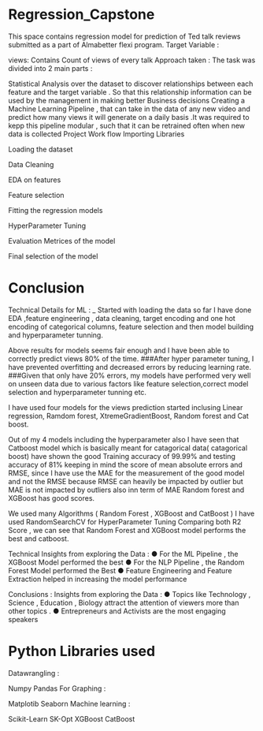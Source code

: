  # Regression_Capstone
This space contains regression model for prediction of Ted talk reviews submitted as a part of Almabetter flexi program.
Target Variable :

views: Contains Count of views of every talk
Approach taken :
The task was divided into 2 main parts :

Statistical Analysis over the dataset to discover relationships between each feature and the target variable . So that this relationship information can be used by the management in making better Business decisions
Creating a Machine Learning Pipeline , that can take in the data of any new video and predict how many views it will generate on a daily basis .It was required to kepp this pipeline modular , such that it can be retrained often when new data is collected
Project Work flow
Importing Libraries

Loading the dataset

Data Cleaning

EDA on features

Feature selection

Fitting the regression models

HyperParameter Tuning

Evaluation Metrices of the model

Final selection of the model

# Conclusion

Technical Details for ML :
_ Started with loading the data so far I have done EDA ,feature engineering , data cleaning, target encoding and one hot encoding of categorical columns, feature selection and then model building and hyperparameter tunning.

Above results for models seems fair enough and I have been able to correctly predict views 80% of the time. ###After hyper parameter tuning, I have prevented overfitting and decreased errors by reducing learning rate. ###Given that only have 20% errors, my models have performed very well on unseen data due to various factors like feature selection,correct model selection and hyperparameter tunning etc.

I have used four models for the views prediction started inclusing Linear regression, Ramdom forest, XtremeGradientBoost, Random forest and Cat boost.

Out of my 4 models including the hyperparameter also I have seen that Catboost model which is basically meant for catagorical data( catagorical boost) have shown the good Training accuracy of 99.99% and testing accuracy of 81% keeping in mind the score of mean absolute errors and RMSE, since I have use the MAE for the measurement of the good model and not the RMSE because RMSE can heavily be impacted by outlier but MAE is not impacted by outliers also inn term of MAE Random forest and XGBoost has good scores.



We used many Algorithms ( Random Forest , XGBoost and CatBoost ) I have used RandomSearchCV for HyperParameter Tuning Comparing both R2 Score , we can see that Random Forest and XGBoost model performs the best and catboost.

Technical Insights from exploring the Data :
● For the ML Pipeline , the XGBoost Model performed the best ● For the NLP Pipeline , the Random Forest Model performed the Best ● Feature Engineering and Feature Extraction helped in increasing the model performance

Conclusions : Insights from exploring the Data :
● Topics like Technology , Science , Education , Biology attract the attention of viewers more than other topics . ● Entrepreneurs and Activists are the most engaging speakers

# Python Libraries used
Datawrangling :

Numpy
Pandas
For Graphing :

Matplotib
Seaborn
Machine learning :

Scikit-Learn
SK-Opt
XGBoost
CatBoost
